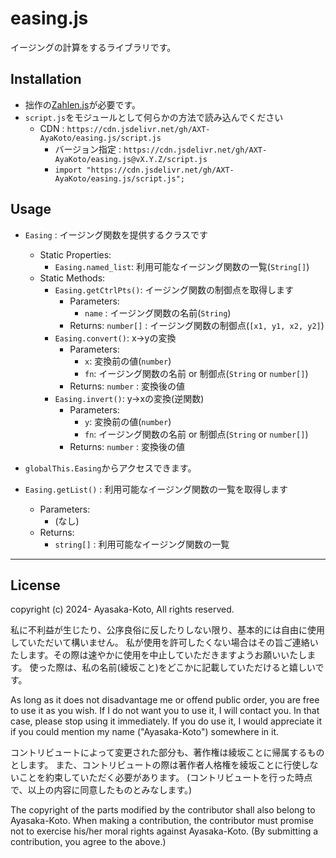 # easing.js

イージングの計算をするライブラリです。

## Installation

- 拙作の[Zahlen.js](https://github.com/AXT-AyaKoto/Zahlen.js)が必要です。
- `script.js`をモジュールとして何らかの方法で読み込んでください
    - CDN : `https://cdn.jsdelivr.net/gh/AXT-AyaKoto/easing.js/script.js`
        - バージョン指定 : `https://cdn.jsdelivr.net/gh/AXT-AyaKoto/easing.js@vX.Y.Z/script.js` 
        - `import "https://cdn.jsdelivr.net/gh/AXT-AyaKoto/easing.js/script.js";`

## Usage

- `Easing` : イージング関数を提供するクラスです
    - Static Properties:
        - `Easing.named_list`: 利用可能なイージング関数の一覧(`String[]`)
    - Static Methods:
        - `Easing.getCtrlPts()`: イージング関数の制御点を取得します
            - Parameters:
                - `name` : イージング関数の名前(`String`)
            - Returns: `number[]` : イージング関数の制御点(`[x1, y1, x2, y2]`)
        - `Easing.convert()`: x→yの変換
            - Parameters:
                - `x`: 変換前の値(`number`)
                - `fn`: イージング関数の名前 or 制御点(`String` or `number[]`)
            - Returns: `number` : 変換後の値
        - `Easing.invert()`: y→xの変換(逆関数)
            - Parameters:
                - `y`: 変換前の値(`number`)
                - `fn`: イージング関数の名前 or 制御点(`String` or `number[]`)
            - Returns: `number` : 変換後の値

- `globalThis.Easing`からアクセスできます。
- `Easing.getList()` : 利用可能なイージング関数の一覧を取得します
    - Parameters:
        - (なし)
    - Returns:
        - `string[]` : 利用可能なイージング関数の一覧


---

## License

copyright (c) 2024- Ayasaka-Koto, All rights reserved.

私に不利益が生じたり、公序良俗に反したりしない限り、基本的には自由に使用していただいて構いません。
私が使用を許可したくない場合はその旨ご連絡いたします。その際は速やかに使用を中止していただきますようお願いいたします。
使った際は、私の名前(綾坂こと)をどこかに記載していただけると嬉しいです。

As long as it does not disadvantage me or offend public order, you are free to use it as you wish.
If I do not want you to use it, I will contact you. In that case, please stop using it immediately.
If you do use it, I would appreciate it if you could mention my name ("Ayasaka-Koto") somewhere in it.

コントリビュートによって変更された部分も、著作権は綾坂ことに帰属するものとします。
また、コントリビュートの際は著作者人格権を綾坂ことに行使しないことを約束していただく必要があります。
(コントリビュートを行った時点で、以上の内容に同意したものとみなします。)

The copyright of the parts modified by the contributor shall also belong to Ayasaka-Koto.
When making a contribution, the contributor must promise not to exercise his/her moral rights against Ayasaka-Koto.
(By submitting a contribution, you agree to the above.)
